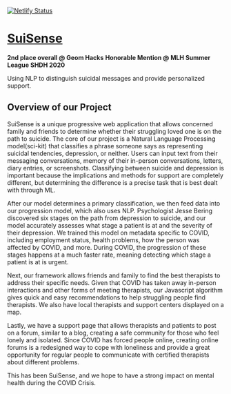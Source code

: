 [![Netlify Status](https://api.netlify.com/api/v1/badges/113e244d-b901-4ac2-95c2-77977458bf9d/deploy-status)](https://app.netlify.com/sites/suisense/deploys)

# [SuiSense](https://suisense.space/)

**2nd place overall @ Geom Hacks**
**Honorable Mention @ MLH Summer League SHDH 2020**

Using NLP to distinguish suicidal messages and provide personalized support.

## Overview of our Project

SuiSense is a unique progressive web application that allows concerned family and friends to determine whether their struggling loved one is on the path to suicide. The core of our project is a Natural Language Processing model(sci-kit) that classifies a phrase someone says as representing suicidal tendencies, depression, or neither. Users can input text from their messaging conversations, memory of their in-person conversations, letters, diary entries, or screenshots. Classifying between suicide and depression is important because the implications and methods for support are completely different, but determining the difference is a precise task that is best dealt with through ML. 

After our model determines a primary classification, we then feed data into our progression model, which also uses NLP. Psychologist Jesse Bering discovered six stages on the path from depression to suicide, and our model accurately assesses what stage a patient is at and the severity of their depression. We trained this model on metadata specific to COVID, including employment status, health problems, how the person was affected by COVID, and more. During COVID, the progression of these stages happens at a much faster rate, meaning detecting which stage a patient is at is urgent. 

Next, our framework allows friends and family to find the best therapists to address their specific needs. Given that COVID has taken away in-person interactions and other forms of meeting therapists, our Javascript algorithm gives quick and easy recommendations to help struggling people find therapists. We also have local therapists and support centers displayed on a map.

Lastly, we have a support page that allows therapists and patients to post on a forum, similar to a blog, creating a safe community for those who feel lonely and isolated. Since COVID has forced people online, creating online forums is a redesigned way to cope with loneliness and provide a great opportunity for regular people to communicate with certified therapists about different problems. 

This has been SuiSense, and we hope to have a strong impact on mental health during the COVID Crisis. 

